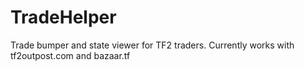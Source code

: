 TradeHelper
===========

Trade bumper and state viewer for TF2 traders. Currently works with tf2outpost.com and bazaar.tf
